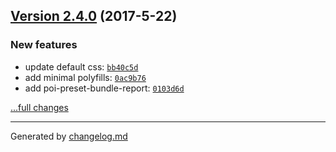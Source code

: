 ## [Version 2.4.0](https://github.com/egoist/template-vue/releases/tag/v2.4.0) (2017-5-22)

### New features

- update default css: [`bb40c5d`](https://github.com/egoist/template-vue/commit/bb40c5d)
- add minimal polyfills: [`0ac9b76`](https://github.com/egoist/template-vue/commit/0ac9b76)
- add poi-preset-bundle-report: [`0103d6d`](https://github.com/egoist/template-vue/commit/0103d6d)

[...full changes](https://github.com/egoist/template-vue/compare/v2.3.4...v2.4.0)


---

Generated by [changelog.md](https://github.com/egoist/changelog.md)
